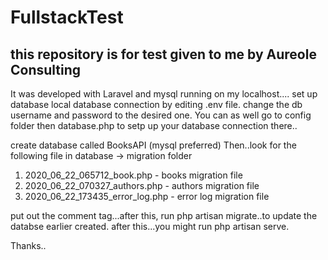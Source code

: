 # FullstackTest
this repository is for test given to me by Aureole Consulting
------------------------------------------------------------
It was developed with Laravel and mysql running on my localhost....
set up database local database connection by editing .env file. change the db username and password to the desired one. You can as well go to config folder then database.php to setp up your database connection there..

create database called BooksAPI (mysql preferred)
Then..look for the following file in database ->  migration folder
  1)  2020_06_22_065712_book.php - books migration file
  2)  2020_06_22_070327_authors.php - authors migration file
  3)  2020_06_22_173435_error_log.php - error log migration file

put out the comment tag...after this, run php artisan migrate..to update the databse earlier created.
after this...you might run php artisan serve.


Thanks..
